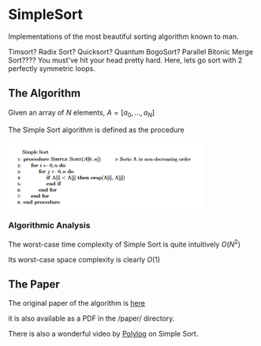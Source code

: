 # SimpleSort

Implementations of the most beautiful sorting algorithm known to man.

Timsort? Radix Sort? Quicksort? Quantum BogoSort? Parallel Bitonic Merge Sort???? You must've hit your head pretty hard. Here, lets go sort with 2 perfectly symmetric loops.

## The Algorithm

Given an array of $N$ elements, 
$A = [a_0,..., a_N]$

The Simple Sort algorithm is defined as the procedure

![](./imgs/SimpleSortPseudoCode.png)

### Algorithmic Analysis

The worst-case time complexity of Simple Sort is quite intuitively $O(N^2)$

Its worst-case space complexity is clearly $O(1)$

## The Paper

The original paper of the algorithm is [here](https://arxiv.org/pdf/2110.01111.pdf)

it is also available as a PDF in the /paper/ directory.

There is also a wonderful video by [Polylog](https://www.youtube.com/watch?v=_W0yUJlscRA&t=54s&ab_channel=polylog) on Simple Sort.